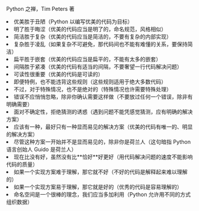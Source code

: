 Python 之禅，Tim Peters 著
<p>
<li>优美胜于丑陋（Python 以编写优美的代码为目标）<br>
<li>明了胜于晦涩（优美的代码应当是明了的，命名规范，风格相似）<br>
<li>简洁胜于复杂（优美的代码应当是简洁的，不要有复杂的内部实现）<br>
<li>复杂胜于凌乱（如果复杂不可避免，那代码间也不能有难懂的关系，要保持简洁）<br>
<li>扁平胜于嵌套（优美的代码应当是扁平的，不能有太多的嵌套）<br>
<li>间隔胜于紧凑（优美的代码有适当的间隔，不要奢望一行代码解决问题）<br>
<li>可读性很重要（优美的代码是可读的）<br>
<li>即便特例，也不能违背这些规则（这些规则适用于绝大多数代码）<br>
<li>不过，对于特殊情况，也不是绝对的（特殊情况也许需要特殊处理）<br>
<li>错误不应悄悄忽略，除非你确认需要这样做（不要放过任何一个错误，除非有明确需要）<br>
<li>面对不确定性，拒绝猜测的诱惑（遇到问题不能凭感觉猜测，应有明确的解决方案）<br>
<li>应该有一种，最好只有一种显而易见的解决方案（优美的代码有唯一的、明显的解决方案）<br>
<li>尽管这种方案一开始并不是显而易见的，除非你是荷兰人（这句暗指 Python 语言创始人 Guido 是荷兰人）<br>
<li>现在比没有好，虽然没有比**恰好**好更好（用代码解决问题的速度不能影响代码的质量）<br>
<li>如果一个实现方案难于理解，那它就不好（不好的代码是解释起来难以理解的）<br>
<li>如果一个实现方案易于理解，那它就是好的（优秀的代码是容易理解的）<br>
<li>命名空间是一个很棒的理念，我们应当多加利用（Python 允许用不同的方式组织数据）<br>
</p>

<!---
SunDesignStore/SunDesignStore is a ✨ special ✨ repository because its `README.md` (this file) appears on your GitHub profile.
You can click the Preview link to take a look at your changes.
--->
